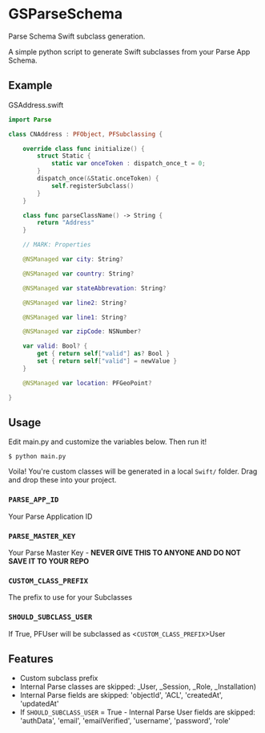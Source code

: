 # GSParseSchema
Parse Schema Swift subclass generation.

A simple python script to generate Swift subclasses from your Parse App Schema.

## Example
GSAddress.swift
```swift
import Parse

class CNAddress : PFObject, PFSubclassing {

	override class func initialize() {
		struct Static {
			static var onceToken : dispatch_once_t = 0;
		}
		dispatch_once(&Static.onceToken) {
			self.registerSubclass()
		}
	}

	class func parseClassName() -> String {
		return "Address"
	}

	// MARK: Properties

	@NSManaged var city: String?

	@NSManaged var country: String?

	@NSManaged var stateAbbrevation: String?

	@NSManaged var line2: String?

	@NSManaged var line1: String?

	@NSManaged var zipCode: NSNumber?

	var valid: Bool? {
		get { return self["valid"] as? Bool }
		set { return self["valid"] = newValue }
	}

	@NSManaged var location: PFGeoPoint?

}
```

## Usage
Edit main.py and customize the variables below.  Then run it!
```
$ python main.py
```
Voila!  You're custom classes will be generated in a local `Swift/` folder.  Drag and drop these into your project.

### `PARSE_APP_ID`
Your Parse Application ID

### `PARSE_MASTER_KEY`
Your Parse Master Key - **NEVER GIVE THIS TO ANYONE AND DO NOT SAVE IT TO YOUR REPO**

### `CUSTOM_CLASS_PREFIX`
The prefix to use for your Subclasses

### `SHOULD_SUBCLASS_USER`
If True, PFUser will be subclassed as <`CUSTOM_CLASS_PREFIX`>User

## Features
- Custom subclass prefix
- Internal Parse classes are skipped: _User, _Session, _Role, _Installation)
- Internal Parse fields are skipped: 'objectId', 'ACL', 'createdAt', 'updatedAt'
- If `SHOULD_SUBCLASS_USER` = True - Internal Parse User fields are skipped: 'authData', 'email', 'emailVerified', 'username', 'password', 'role'